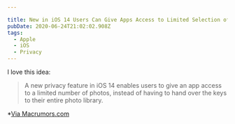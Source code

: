 ```yaml
---

title: New in iOS 14 Users Can Give Apps Access to Limited Selection of Photos
pubDate: 2020-06-24T21:02:02.908Z
tags:
  - Apple
  - iOS
  - Privacy
---
```

I love this idea:

> A new privacy feature in iOS 14 enables users to give an app access to a limited number of photos, instead of having to hand over the keys to their entire photo library. 

*[Via Macrumors.com](https://www.macrumors.com/2020/06/24/ios-14-users-give-apps-access-select-photos/)